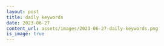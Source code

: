 ```yaml
---
layout: post
title: daily keywords
date: 2023-06-27
content_url: assets/images/2023-06-27-daily-keywords.png
is_image: true
---
```

